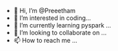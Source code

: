 - 👋 Hi, I’m @Preeetham
- 👀 I’m interested in coding...
- 🌱 I’m currently learning pyspark ...
- 💞️ I’m looking to collaborate on ...
- 📫 How to reach me ...

<!---
Preeetham/Preeetham is a ✨ special ✨ repository because its `README.md` (this file) appears on your GitHub profile.
You can click the Preview link to take a look at your changes.
--->

